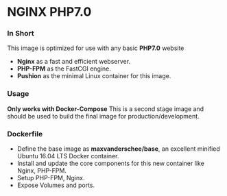 # NGINX PHP7.0

### In Short
This image is optimized for use with any basic **PHP7.0** website
+ **Nginx** as a fast and efficient webserver.
+ **PHP-FPM** as the FastCGI engine.
+ **Pushion** as the minimal Linux container for this image.

### Usage
**Only works with Docker-Compose**
This is a second stage image and should be used to build the final image for production/development.

### Dockerfile

+ Define the base image as **maxvanderschee/base**, an excellent minified Ubuntu 16.04 LTS Docker container.
+ Install and update the core components for this new container like Nginx, PHP-FPM.
+ Setup PHP-FPM, Nginx.
+ Expose Volumes and ports.
